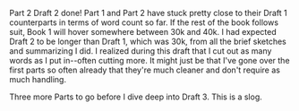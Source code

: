 Part 2 Draft 2 done! Part 1 and Part 2 have stuck pretty close to their Draft 1 counterparts in terms of word count so far. If the rest of the book follows suit, Book 1 will hover somewhere between 30k and 40k. I had expected Draft 2 to be longer than Draft 1, which was 30k, from all the brief sketches and summarizing I did. I realized during this draft that I cut out as many words as I put in--often cutting more. It might just be that I've gone over the first parts so often already that they're much cleaner and don't require as much handling.

Three more Parts to go before I dive deep into Draft 3. This is a slog.
